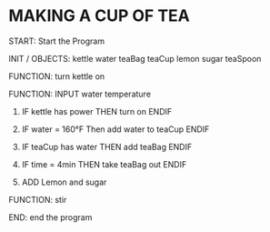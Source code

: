 <!-- Functionality (use case) - I want to use a kettle to make tea

Does kettle have power
Does kettle have water
User turns on kettle
User sets water temperature
User pours water in teacup -->

# MAKING A CUP OF TEA

START: Start the Program

INIT / OBJECTS:
kettle
water
teaBag
teaCup
lemon
sugar
teaSpoon

FUNCTION: turn kettle on

FUNCTION: INPUT water temperature

1. IF kettle has power
    THEN turn on
     ENDIF

2. IF water = 160°F
    Then add water to teaCup
     ENDIF

3. IF teaCup has water
    THEN add teaBag
     ENDIF

4. IF time = 4min
    THEN take teaBag out
     ENDIF

4. ADD Lemon and sugar

FUNCTION: stir

END: end the program


